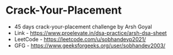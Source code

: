 ﻿# Crack-Your-Placement
 - 45 days crack-your-placement challenge by Arsh Goyal
 - Link - https://www.proelevate.in/dsa-practice/arsh-dsa-sheet
 - LeetCode - https://leetcode.com/u/sobhandevp2021/
 - GFG - https://www.geeksforgeeks.org/user/sobhandev2003/

